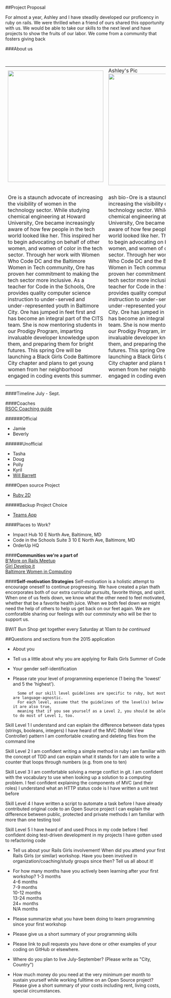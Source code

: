 ##Project Proposal

For almost a year, Ashley and I have steadily developed our proficency in ruby on rails. We were thrilled when a friend of
ours shared this opportunity with us. We would be able to take our skills to the next level
and have projects to show the fruits of our labor. We come from a community that fosters giving back

###About us
<div class="about_container">
<table>
  <tr>
    <td><img width="300px" height="350px"src="https://scontent-atl3-1.xx.fbcdn.net/hphotos-xpf1/v/t1.0-9/12342690_10153100120486946_5920202903784537507_n.jpg?oh=e93a5825d443443aa027ae7f588c7a78&oe=5759C8CF" /></td><br/>
    <td> Ashley's Pic <img src="" width="300px" Height="350px"/></td>
    </tr>
  <tr>
    <td Ore />
    <td Ashley />
      </tr>
  <tr>
    <td><p> Ore is a staunch advocate of increasing the visibility  
      of women in the technology sector. While studying​ chemical  
      engineering at Howard University, Ore became increasingly aware  
      of how few people in the tech world looked like her. This inspired   
      her to begin advocating on behalf of other women, and women of color   
      in the tech sector. Through her work with Women Who Code DC and the  
      Baltimore Women in Tech community, Ore has       proven her commitment   
      to making the tech sector more inclusive. As a teacher   
      for Code in the Schools, Ore provides quality computer science instruction   
      to under-served and under-represented youth in Baltimore City. Ore has   
      jumped in feet first and has become an integral part of the CITS team.   
      She is now mentoring students in our Prodigy Program, imparting invaluable   
      developer knowledge upon them, and preparing them for bright futures. This   
      spring Ore will be launching a Black Girls Code Baltimore City chapter and   
      plans to get young women from her neighborhood engaged in coding events this summer.
      </p>
    </td>
    <td> 
      <p>ash bio-Ore is a staunch advocate of increasing the visibility  
      of women in the technology sector. While studying​ chemical  
      engineering at Howard University, Ore became increasingly aware  
      of how few people in the tech world looked like her. This inspired   
      her to begin advocating on behalf of other women, and women of color   
      in the tech sector. Through her work with Women Who Code DC and the  
      Baltimore Women in Tech community, Ore has       proven her commitment   
      to making the tech sector more inclusive. As a teacher   
      for Code in the Schools, Ore provides quality computer science instruction   
      to under-served and under-represented youth in Baltimore City. Ore has   
      jumped in feet first and has become an integral part of the CITS team.   
      She is now mentoring students in our Prodigy Program, imparting invaluable   
      developer knowledge upon them, and preparing them for bright futures. This   
      spring Ore will be launching a Black Girls Code Baltimore City chapter and   
      plans to get young women from her neighborhood engaged in coding events this summer.
      </p>
    </td>
  </tr>
</table>
</div>

####Timeline
July - Sept.

####Coaches  
[RSOC Coaching guide](http://railsgirlssummerofcode.org/guide/coaching/)

######Official
* Jamie
* Beverly 

######Unofficial
* Tasha
* Doug
* Polly
* Kyril
* [Will Barrett](http://willbarrett.me/)


####Open source Project  
* [Ruby 2D](https://teams.railsgirlssummerofcode.org/projects/89-ruby-2d)  

#####Backup Project Choice  
* [Teams App](https://teams.railsgirlssummerofcode.org/projects/106-rails-girls-summer-of-code-the-teams-app)

####Places to Work?
* Impact Hub 10 E North Ave, Baltimore, MD
* Code in the Schools Suite 3 10 E North Ave, Baltimore, MD
* OrderUp HQ

####**Communities we're a part of**  
[B'More on Rails Meetup](http://www.meetup.com/bmore-on-rails/)  
[Girl Develop it](https://www.girldevelopit.com/chapters/baltimore)  
[Baltimore Women in Computing](https://www.facebook.com/groups/baltimorewomenintech/)

####**Self-motivation Strategies**
Self-motivation is a holistic attempt to encourage oneself to continue progreesing. 
We have created a plan thath encorporates both of our extra curricular pursuits, favorite things, and 
spirit. When one of us feels down, we know what the other need to feel motivated, whether that be a
favorite health juice. When we both feel down we might need the help of others to help us get back on our feet again.
We are comforatble sharing our feelings with our comminuty who will be ther to support us.


BWIT Bun Shop get together every Saturday at 10am
_to be continued_


##Questions and sections from the 2015 application

* About you 
* Tell us a little about why you are applying for Rails Girls Summer of Code
* Your gender self-identification
* Please rate your level of programming experience (1 being the 'lowest' and 5 the 'highest').

        Some of our skill level guidelines are specific to ruby, but most are language-agnostic.
        For each level, assume that the guidelines of the level(s) below it are also true, 
        meaning that if you see yourself as a Level 2, you should be able to do most of Level 1, too.
        
Skill Level 1
I understand and can explain the difference between data types (strings, booleans, integers)
I have heard of the MVC (Model View Controller) pattern
I am comfortable creating and deleting files from the command line

Skill Level 2
I am confident writing a simple method in ruby
I am familiar with the concept of TDD and can explain what it stands for
I am able to write a counter that loops through numbers (e.g. from one to ten)

Skill Level 3
I am comfortable solving a merge conflict in git.
I am confident with the vocabulary to use when looking up a solution to a computing problem.
I feel confident explaining the components of MVC (and their roles)
I understand what an HTTP status code is
I have written a unit test before

Skill Level 4
I have written a script to automate a task before
I have already contributed original code to an Open Source project
I can explain the difference between public, protected and private methods
I am familiar with more than one testing tool

Skill Level 5
I have heard of and used Procs in my code before
I feel confident doing test-driven development in my projects
I have gotten used to refactoring code

* Tell us about your Rails Girls involvement!
        When did you attend your first Rails Girls (or similar) workshop. 
        Have you been involved in organization/coaching/study groups since
        then? Tell us all about it!

* For how many months have you actively been learning after your first workshop?
1-3 months  
4-6 months  
7-9 months  
10-12 months  
13-24 months  
24+ months  
N/A months

* Please summarize what you have been doing to learn programming since your first workshop
* Please give us a short summary of your programming skills
* Please link to pull requests you have done or other examples of your coding on GitHub or elsewhere.
* Where do you plan to live July-September? (Please write as "City, Country")
* How much money do you need at the very minimum per month to sustain yourself while working fulltime on an Open Source project? Please give a short summary of your costs including rent, living costs, special circumstances.

